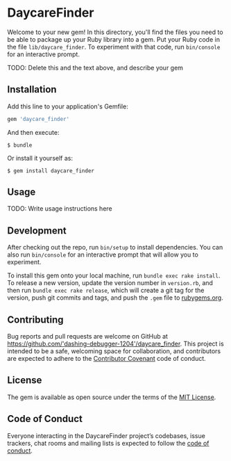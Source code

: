 # DaycareFinder

Welcome to your new gem! In this directory, you'll find the files you need to be able to package up your Ruby library into a gem. Put your Ruby code in the file `lib/daycare_finder`. To experiment with that code, run `bin/console` for an interactive prompt.

TODO: Delete this and the text above, and describe your gem

## Installation

Add this line to your application's Gemfile:

```ruby
gem 'daycare_finder'
```

And then execute:

    $ bundle

Or install it yourself as:

    $ gem install daycare_finder

## Usage

TODO: Write usage instructions here

## Development

After checking out the repo, run `bin/setup` to install dependencies. You can also run `bin/console` for an interactive prompt that will allow you to experiment.

To install this gem onto your local machine, run `bundle exec rake install`. To release a new version, update the version number in `version.rb`, and then run `bundle exec rake release`, which will create a git tag for the version, push git commits and tags, and push the `.gem` file to [rubygems.org](https://rubygems.org).

## Contributing

Bug reports and pull requests are welcome on GitHub at https://github.com/'dashing-debugger-1204'/daycare_finder. This project is intended to be a safe, welcoming space for collaboration, and contributors are expected to adhere to the [Contributor Covenant](http://contributor-covenant.org) code of conduct.

## License

The gem is available as open source under the terms of the [MIT License](https://opensource.org/licenses/MIT).

## Code of Conduct

Everyone interacting in the DaycareFinder project’s codebases, issue trackers, chat rooms and mailing lists is expected to follow the [code of conduct](https://github.com/'dashing-debugger-1204'/daycare_finder/blob/master/CODE_OF_CONDUCT.md).
